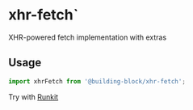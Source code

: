 # xhr-fetch`

XHR-powered fetch implementation with extras

## Usage

```javascript
import xhrFetch from '@building-block/xhr-fetch';
```

Try with [Runkit](https://npm.runkit.com/@building-block/xhr-fetch)

